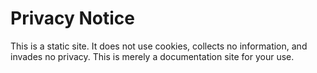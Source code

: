 # Privacy Notice
This is a static site. It does not use cookies, collects no information, and
invades no privacy. This is merely a documentation site for your use. 
